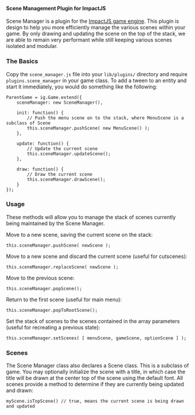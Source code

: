 #### Scene Management Plugin for ImpactJS ####

Scene Manager is a plugin for the [ImpactJS game engine](http://www.impactjs.com).
This plugin is design to help you more efficiently manage the various scenes within
your game. By only drawing and updating the scene on the top of the stack, we are able
to remain very performant while still keeping various scenes isolated and modular.


### The Basics ###

Copy the `scene_manager.js` file into your `lib/plugins/` directory and require
`plugins.scene_manager` in your game class. To add a tween to an entity and start it
immediately, you would do something like the following:

	ParentGame = ig.Game.extend({
		sceneManager: new SceneManager(),
		
		init: function() {
			// Push the menu scene on to the stack, where MenuScene is a subclass of Scene
			this.sceneManager.pushScene( new MenuScene() );
		},
		
		update: function() {
			// Update the current scene
			this.sceneManager.updateScene();
		},
		
		draw: function() {
			// Draw the current scene
			this.sceneManager.drawScene();
		}
	});


### Usage ###

These methods will allow you to manage the stack of scenes currently being maintained by the 
Scene Manager.

Move to a new scene, saving the current scene on the stack:

	this.sceneManager.pushScene( newScene );

Move to a new scene and discard the current scene (useful for cutscenes):

	this.sceneManager.replaceScene( newScene );

Move to the previous scene:

	this.sceneManager.popScene();	

Return to the first scene (useful for main menu):

	this.sceneManager.popToRootScene();

Set the stack of scenes to the scenes contained in the array parameters (useful for recreating a previous state):

	this.sceneManager.setScenes( [ menuScene, gameScene, optionScene ] );

### Scenes ###

The Scene Manager class also declares a Scene class. This is a subclass of game. You may optionally 
initialize the scene with a title, in which case the title will be drawn at the center top of the
scene using the default font. All scenes provide a method to determine if they are currently being updated 
and drawn:

	myScene.isTopScene() // true, means the current scene is being drawn and updated
